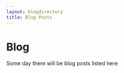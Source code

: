 ```yaml
---
layout: blogdirectory
title: Blog Posts
---
```


# Blog

Some day there will be blog posts listed here